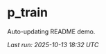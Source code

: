 # p_train

Auto-updating README demo.

<!--START_SECTION:status-->
_Last run: 2025-10-13 18:32 UTC_
<!--END_SECTION:status-->

































































































































































































































































































































































































































































































































































































































































































































































































































































































































































































































































































































































































